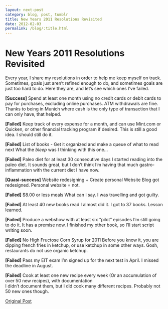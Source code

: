 ```yaml
---
layout: next-post
category: blog, post, tumblr
title: New Years 2011 Resolutions Revisited
date: 2012-02-03
permalink: /blog/:title.html
---
```


# New Years 2011 Resolutions Revisited

Every year, I share my resolutions in order to help me keep myself on track. Sometimes, goals just aren’t refined enough to do, and sometimes goals are just too hard to do. Here they are, and let’s see which ones I’ve failed.

**[Success]** Spend at least one month using no credit cards or debit cards to pay for purchases, excluding online purchases. ATM withdrawals are fine.
Thanks to being in Munich where cash is the only type of transaction that I can only have, that helped.

**[Failed]** Keep track of every expense for a month, and can use Mint.com or Quicken, or other financial tracking program if desired.
This is still a good idea. I should still do it.

**[Failed]** List of books - Get it organized and make a queue of what to read next
What the *bleep* was I thinking with this one…

**[Failed]** Paleo diet for at least 30 consecutive days
I started reading into the paleo diet. It sounds great, but I don’t think I’m having that much gastro-inflammation with the current diet I have now.

**[Quasi-success]** Website redesigning + Create personal Website
Blog got redesigned. Personal website = not.

**[Failed]** $8.00 or less meals
What can I say. I was travelling and got guilty.

**[Failed]** At least 40 new books read
I almost did it. I got to 37 books. Lesson learned.

**[Failed]** Produce a webshow with at least six “pilot” episodes
I’m still going to do it. It has a premise now. I finished my other book, so I’ll start script writing soon.

**[Failed]** No High Fructose Corn Syrup for 2011
Before you know it, you are dipping french fries in ketchup, or use ketchup in some other ways. Gosh, restaurants do not use organic ketchup.

**[Failed]** Pass my EIT exam
I’m signed up for the next test in April. I missed the deadline in August.

**[Failed]** Cook at least one new recipe every week (Or an accumulation of over 50 new recipes), with documentation  
I didn’t document them, but I did cook many different recipes. Probably not 50 new ones though.

[Original Post](http://jermspeaks.com/post/16981708654/new-years-2011-resolution-revisited)
